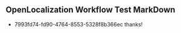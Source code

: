## OpenLocalization Workflow Test MarkDown
* 7993fd74-fd90-4764-8553-5328f8b366ec thanks!

<!--HONumber=Aug16_HO5-->


